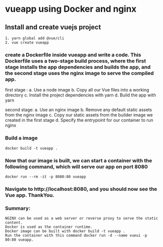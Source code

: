 # vueapp using Docker and nginx

## Install and create vuejs project
```
1. yarn global add @vue/cli
2. vue create vueapp

```

### create a Dockerfile inside vueapp and write a code. This Dockerfile uses a two-stage build process, where the first stage installs the app dependencies and builds the app, and the second stage uses the nginx image to serve the compiled app.

first stage :
a. Use a node image
b. Copy all our Vue files into a working directory
c. Install the project dependencies with yarn
d. Build the app with yarn

second stage:
a. Use an nginx image
b. Remove any default static assets from the nginx image
c. Copy our static assets from the builder image we created in the first stage
d. Specify the entrypoint for our container to run nginx


### Build a image 
```
docker build -t vueapp .
```
### Now that our image is built, we can start a container with the following command, which will serve our app on port 8080
```
docker run --rm -it -p 8080:80 vueapp
```
### Navigate to http://localhost:8080, and you should now see the Vue app. ThankYou.


### Summary:
```
NGINX can be used as a web server or reverse proxy to serve the static content.
Docker is used as the container runtime.
Docker image can be built with docker build -t vueapp .
Run the container with this command docker run -d --name vueui -p 80:80 vueapp.
```